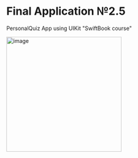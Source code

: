 # Final Application №2.5
PersonalQuiz App using UIKit "SwiftBook course"

<img src="https://user-images.githubusercontent.com/93527566/183872057-c53dfd54-8893-4fdf-8522-45cd09ff80d2.gif" alt="image" style="width:300px;"/>

